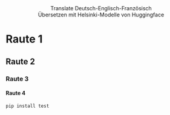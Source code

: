 <div align=center>Translate Deutsch-Englisch-Französisch</div>
<div align=center>Übersetzen mit Helsinki-Modelle von Huggingface</div>
 
# Raute 1
## Raute 2
### Raute 3
#### Raute 4

```sh
pip install test
```
